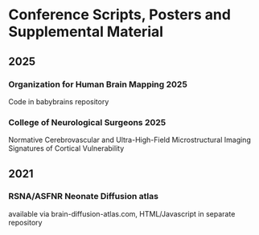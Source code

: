 # Conference Scripts, Posters and Supplemental Material

## 2025
### Organization for Human Brain Mapping 2025
Code in babybrains repository

### College of Neurological Surgeons 2025
Normative Cerebrovascular and Ultra-High-Field Microstructural Imaging Signatures of Cortical Vulnerability 

## 2021
### RSNA/ASFNR Neonate Diffusion atlas
available via brain-diffusion-atlas.com, HTML/Javascript in separate repository
